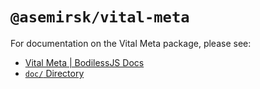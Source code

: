 # `@asemirsk/vital-meta`

For documentation on the Vital Meta package, please see:

- [Vital Meta | BodilessJS Docs](https://johnsonandjohnson.github.io/Bodiless-JS/#/VitalDesignSystem/Components/VitalMeta/)
- [`doc/` Directory](./doc)
